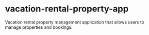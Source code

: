 # vacation-rental-property-app
Vacation rental property management application that allows users to manage properties and bookings.
